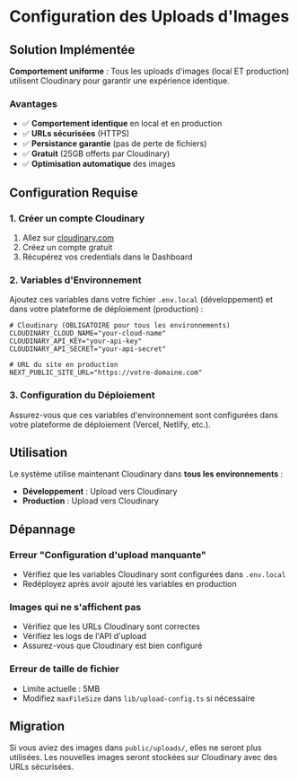 # Configuration des Uploads d'Images

## Solution Implémentée

**Comportement uniforme** : Tous les uploads d'images (local ET production) utilisent Cloudinary pour garantir une expérience identique.

### Avantages

- ✅ **Comportement identique** en local et en production
- ✅ **URLs sécurisées** (HTTPS)
- ✅ **Persistance garantie** (pas de perte de fichiers)
- ✅ **Gratuit** (25GB offerts par Cloudinary)
- ✅ **Optimisation automatique** des images

## Configuration Requise

### 1. Créer un compte Cloudinary

1. Allez sur [cloudinary.com](https://cloudinary.com)
2. Créez un compte gratuit
3. Récupérez vos credentials dans le Dashboard

### 2. Variables d'Environnement

Ajoutez ces variables dans votre fichier `.env.local` (développement) et dans votre plateforme de déploiement (production) :

```env
# Cloudinary (OBLIGATOIRE pour tous les environnements)
CLOUDINARY_CLOUD_NAME="your-cloud-name"
CLOUDINARY_API_KEY="your-api-key"
CLOUDINARY_API_SECRET="your-api-secret"

# URL du site en production
NEXT_PUBLIC_SITE_URL="https://votre-domaine.com"
```

### 3. Configuration du Déploiement

Assurez-vous que ces variables d'environnement sont configurées dans votre plateforme de déploiement (Vercel, Netlify, etc.).

## Utilisation

Le système utilise maintenant Cloudinary dans **tous les environnements** :

- **Développement** : Upload vers Cloudinary
- **Production** : Upload vers Cloudinary

## Dépannage

### Erreur "Configuration d'upload manquante"

- Vérifiez que les variables Cloudinary sont configurées dans `.env.local`
- Redéployez après avoir ajouté les variables en production

### Images qui ne s'affichent pas

- Vérifiez que les URLs Cloudinary sont correctes
- Vérifiez les logs de l'API d'upload
- Assurez-vous que Cloudinary est bien configuré

### Erreur de taille de fichier

- Limite actuelle : 5MB
- Modifiez `maxFileSize` dans `lib/upload-config.ts` si nécessaire

## Migration

Si vous aviez des images dans `public/uploads/`, elles ne seront plus utilisées. Les nouvelles images seront stockées sur Cloudinary avec des URLs sécurisées.
